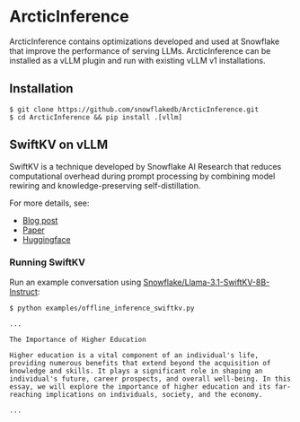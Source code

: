 # ArcticInference

ArcticInference contains optimizations developed and used at Snowflake that
improve the performance of serving LLMs. ArcticInference can be installed as a
vLLM plugin and run with existing vLLM v1 installations.

## Installation

```console
$ git clone https://github.com/snowflakedb/ArcticInference.git
$ cd ArcticInference && pip install .[vllm]
```

## SwiftKV on vLLM

SwiftKV is a technique developed by Snowflake AI Research that reduces computational overhead during prompt processing by combining model rewiring and knowledge-preserving self-distillation.

For more details, see:

- [Blog post](https://www.snowflake.com/engineering-blog/swiftkv-llm-compute-reduction)
- [Paper](https://arxiv.org/abs/2410.03960)
- [Huggingface](https://huggingface.co/collections/Snowflake/swiftkv-models-674f7d7474eb789e185d31cb)

### Running SwiftKV

Run an example conversation using [Snowflake/Llama-3.1-SwiftKV-8B-Instruct](https://huggingface.co/Snowflake/Llama-3.1-SwiftKV-8B-Instruct):
```console
$ python examples/offline_inference_swiftkv.py

...

The Importance of Higher Education

Higher education is a vital component of an individual's life, providing numerous benefits that extend beyond the acquisition of knowledge and skills. It plays a significant role in shaping an individual's future, career prospects, and overall well-being. In this essay, we will explore the importance of higher education and its far-reaching implications on individuals, society, and the economy.

...
```
